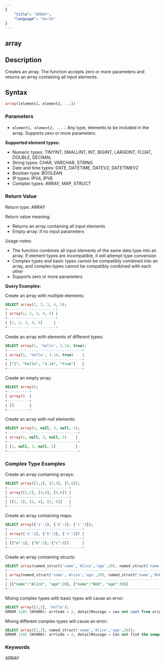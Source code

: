 ```yaml
---
{
    "title": "ARRAY",
    "language": "en-US"
}
---
```


## array

<version since="2.0.0">

</version>

## Description

Creates an array. The function accepts zero or more parameters and returns an array containing all input elements.

## Syntax

```sql
array([element1, element2, ...])
```

### Parameters

- `element1, element2, ...`：Any type, elements to be included in the array. Supports zero or more parameters.

**Supported element types:**
- Numeric types: TINYINT, SMALLINT, INT, BIGINT, LARGEINT, FLOAT, DOUBLE, DECIMAL
- String types: CHAR, VARCHAR, STRING
- Date and time types: DATE, DATETIME, DATEV2, DATETIMEV2
- Boolean type: BOOLEAN
- IP types: IPV4, IPV6
- Complex types: ARRAY, MAP, STRUCT

### Return Value

Return type: ARRAY<T>

Return value meaning:
- Returns an array containing all input elements
- Empty array: if no input parameters

Usage notes:
- The function combines all input elements of the same data type into an array. If element types are incompatible, it will attempt type conversion
- Complex types and basic types cannot be compatibly combined into an array, and complex types cannot be compatibly combined with each other
- Supports zero or more parameters

**Query Examples:**

Create an array with multiple elements:
```sql
SELECT array(1, 2, 3, 4, 5);
+----------------------+
| array(1, 2, 3, 4, 5) |
+----------------------+
| [1, 2, 3, 4, 5]     |
+----------------------+
```

Create an array with elements of different types:
```sql
SELECT array(1, 'hello', 3.14, true);
+----------------------------------+
| array(1, 'hello', 3.14, true)    |
+----------------------------------+
| ["1", "hello", "3.14", "true"]   |
+----------------------------------+
```

Create an empty array:
```sql
SELECT array();
+----------+
| array()  |
+----------+
| []       |
+----------+
```

Create an array with null elements:
```sql
SELECT array(1, null, 3, null, 5);
+--------------------------------+
| array(1, null, 3, null, 5)    |
+--------------------------------+
| [1, null, 3, null, 5]         |
+--------------------------------+
```

### Complex Type Examples

Create an array containing arrays:
```sql
SELECT array([1,2], [3,4], [5,6]);
+----------------------------+
| array([1,2], [3,4], [5,6]) |
+----------------------------+
| [[1, 2], [3, 4], [5, 6]]   |
+----------------------------+
```

Create an array containing maps:
```sql
SELECT array({'a':1}, {'b':2}, {'c':3});
+----------------------------------+
| array({'a':1}, {'b':2}, {'c':3}) |
+----------------------------------+
| [{"a":1}, {"b":2}, {"c":3}]      |
+----------------------------------+
```

Create an array containing structs:
```sql
SELECT array(named_struct('name','Alice','age',20), named_struct('name','Bob','age',30));
+-----------------------------------------------------------------------------------+
| array(named_struct('name','Alice','age',20), named_struct('name','Bob','age',30)) |
+-----------------------------------------------------------------------------------+
| [{"name":"Alice", "age":20}, {"name":"Bob", "age":30}]                            |
+-----------------------------------------------------------------------------------+
```

Mixing complex types with basic types will cause an error:
```sql
SELECT array([1,2], 'hello');
ERROR 1105 (HY000): errCode = 2, detailMessage = can not cast from origin type ARRAY<TINYINT> to target type=TEXT
```

Mixing different complex types will cause an error:
```sql
SELECT array([1,2], named_struct('name','Alice','age',20));
ERROR 1105 (HY000): errCode = 2, detailMessage = Can not find the compatibility function signature: array(ARRAY<TINYINT>, STRUCT<name:VARCHAR(5),age:TINYINT>)
```

### Keywords

ARRAY
